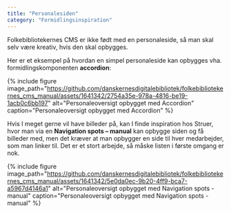 ```yaml
---
title: "Personalesiden"
category: "Formidlingsinspiration"
---
```

Folkebibliotekernes CMS er ikke født med en personaleside, så man skal selv være kreativ, hvis den skal opbygges. 

Her er et eksempel på hvordan en simpel personaleside kan opbygges vha. formidlingskomponenten **accordion**: 

{% include figure image_path="https://github.com/danskernesdigitalebibliotek/folkebibliotekernes_cms_manual/assets/1641342/2754a35e-978a-4816-be19-1acb0c6bb197" alt="Personaleoversigt opbygget med Accordion" caption="Personaleoversigt opbygget med Accordion" %}

Hvis I meget gerne vil have billeder på, kan I finde inspiration hos Struer, hvor man via en **Navigation spots – manual** kan opbygge siden og få billeder med, men det kræver at man opbygger en side til hver medarbejder, som man linker til. Det er et stort arbejde, så måske listen i første omgang er nok.

{% include figure image_path="https://github.com/danskernesdigitalebibliotek/folkebibliotekernes_cms_manual/assets/1641342/5e0da0ec-9b20-4ff9-bca7-a5967d4146a1" alt="Personaleoversigt opbygget med Navigation spots - manual" caption="Personaleoversigt opbygget med Navigation spots - manual" %}




